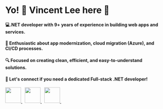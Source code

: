 # Yo! 🙈 Vincent Lee here 👋
#### 💻.NET developer with 9+ years of experience in building web apps and services.  
#### 🚀 Enthusiastic about app modernization, cloud migration (Azure), and CI/CD processes.  
#### 🔍 Focused on creating clean, efficient, and easy-to-understand solutions.  
#### 🤝 Let's connect if you need a dedicated Full-stack .NET developer!


<link rel="stylesheet" href="https://cdnjs.cloudflare.com/ajax/libs/font-awesome/6.0.0-beta3/css/all.min.css">




<a href="https://linkedin.com/in/davinceleecode">
  <img src="https://raw.githubusercontent.com/maurodesouza/profile-readme-generator/master/src/assets/icons/social/linkedin/default.svg" width="50" height="50" />
</a> &nbsp;
<a href="https://stackoverflow.com/users/3064448/davinceleecode">
  <img src="https://raw.githubusercontent.com/maurodesouza/profile-readme-generator/master/src/assets/icons/social/stackoverflow/default.svg" width="50" height="50" />
</a> &nbsp;
<a href="https://dev.to/davinceleecode">
  <img src="https://raw.githubusercontent.com/maurodesouza/profile-readme-generator/master/src/assets/icons/social/devto/default.svg" width="50" height="50" />
</a> &nbsp;
<!--
**davinceleecode/davinceleecode** is a ✨ _special_ ✨ repository because its `README.md` (this file) appears on your GitHub profile.

Here are some ideas to get you started:

- 🔭 I’m currently working on ...
- 🌱 I’m currently learning ...
- 👯 I’m looking to collaborate on ...
- 🤔 I’m looking for help with ...
- 💬 Ask me about ...
- 📫 How to reach me: ...
- 😄 Pronouns: ...
- ⚡ Fun fact: ...
-->

